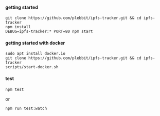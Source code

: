 #### getting started
```
git clone https://github.com/plebbit/ipfs-tracker.git && cd ipfs-tracker
npm install
DEBUG=ipfs-tracker:* PORT=80 npm start
```

#### getting started with docker
```
sudo apt install docker.io
git clone https://github.com/plebbit/ipfs-tracker.git && cd ipfs-tracker
scripts/start-docker.sh
```

#### test
```
npm test
```

or

```
npm run test:watch
```
